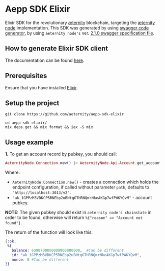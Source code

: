 # Aepp SDK Elixir

Elixir SDK for the revolutionary [æternity](https://aeternity.com/) blockchain, targeting the
[æternity node](https://github.com/aeternity/aeternity) implementation.
This SDK was generated by using [swagger code generator](https://github.com/aeternity/swagger-codegen/tree/elixir-adjustment), by using `aeternity node's` ver. [2.1.0 swagger specification file](https://github.com/aeternity/aeternity/blob/v2.1.0/config/swagger.yaml).

## How to generate Elixir SDK client
The documentation can be found [here](https://github.com/aeternity/swagger-codegen/tree/elixir-adjustment#swagger-code-gen).

## Prerequisites
Ensure that you have installed [Elixir](https://elixir-lang.org/install.html).

## Setup the project

```
git clone https://github.com/aeternity/aepp-sdk-elixir

cd aepp-sdk-elixir/
mix deps.get && mix format && iex -S mix
```

## Usage example
**1.** To get an account record by pubkey, you should call:
``` elixir
AeternityNode.Connection.new() |> AeternityNode.Api.Account.get_account_by_pubkey("ak_1GPPzM3VDKCP5RNEbp2uBNtgGTHRNQmrNkeAKGp7wfPWKYQvM")
```
Where:
- `AeternityNode.Connection.new()` - creates a connection which holds the endpoint configuration, if called without parameter `path`, defaults to `"http://localhost:3013/v2"`.
- `"ak_1GPPzM3VDKCP5RNEbp2uBNtgGTHRNQmrNkeAKGp7wfPWKYQvM"` - account pubkey.

**NOTE:** The given pubkey should exist in `aeternity node's chainstate` in order to be found, otherwise will return `%{"reason" => "Account not found"}`.

The return of the function will look like this: 
``` elixir
{:ok,
 %{
   balance: 6098700000000000000000,  #Can be different
   id: "ak_1GPPzM3VDKCP5RNEbp2uBNtgGTHRNQmrNkeAKGp7wfPWKYQvM",
   nonce: 0 #Can be different
}}
```